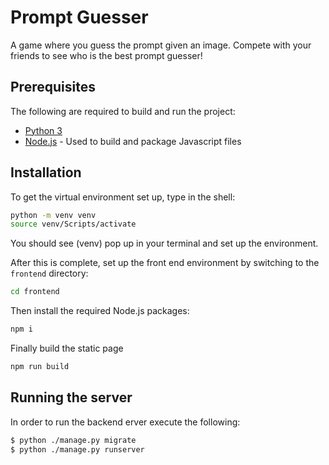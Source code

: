 # Prompt Guesser

A game where you guess the prompt given an image.  Compete with your friends to see who is the best prompt guesser!

## Prerequisites

The following are required to build and run the project:

* [Python 3](https://www.python.org/downloads/)
* [Node.js](https://nodejs.org/en/download/prebuilt-installer/current) - Used to build and package Javascript files


## Installation

To get the virtual environment set up, type in the shell:

```bash
python -m venv venv
source venv/Scripts/activate
```

You should see (venv) pop up in your terminal and set up the environment.

After this is complete, set up the front end environment by switching to the `frontend` directory:

```bash
cd frontend
```

Then install the required Node.js packages:

```bash
npm i
```

Finally build the static page

```bash
npm run build
```


## Running the server

In order to run the backend erver execute the following:

```bash
$ python ./manage.py migrate
$ python ./manage.py runserver
```

